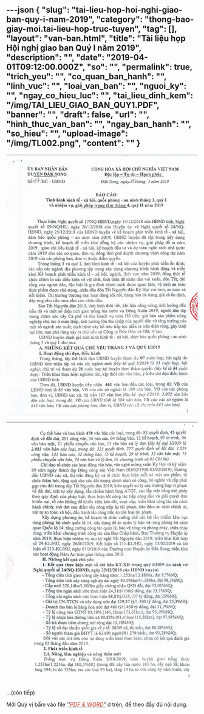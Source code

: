 ---json
{
    "slug": "tai-lieu-hop-hoi-nghi-giao-ban-quy-i-nam-2019",
    "category": "thong-bao-giay-moi.tai-lieu-hop-truc-tuyen",
    "tag": [],
    "layout": "van-ban.html",
    "title": "Tài liệu họp Hội nghị giao ban Quý I năm 2019",
    "description": "",
    "date": "2019-04-01T09:12:00.000Z",
    "so": "",
    "permalink": true,
    "trich_yeu": "",
    "co_quan_ban_hanh": "",
    "linh_vuc": "",
    "loai_van_ban": "",
    "nguoi_ky": "",
    "ngay_co_hieu_luc": "",
    "tai_lieu_dinh_kem": "/img/TAI_LIEU_GIAO_BAN_QUY1.PDF",
    "banner": "",
    "draft": false,
    "url": "",
    "hinh_thuc_van_ban": "",
    "ngay_ban_hanh": "",
    "so_hieu": "",
    "upload-image": "/img/TL002.png",
    "__content__": ""
}
---
<p><img alt="" src="/img/TL001.png" /></p>

<p><img alt="" src="/img/TL002.png" /></p>

<p>&hellip;(c&ograve;n tiếp)</p>

<p>Mời Qu&yacute; vị&nbsp;bấm v&agrave;o file&nbsp;<u><em>&#39;&#39;<span style="color:#c0392b">PDF &amp; WORD</span>&quot;</em></u>&nbsp;ở tr&ecirc;n, để theo đầy đủ&nbsp;nội dung.</p>
